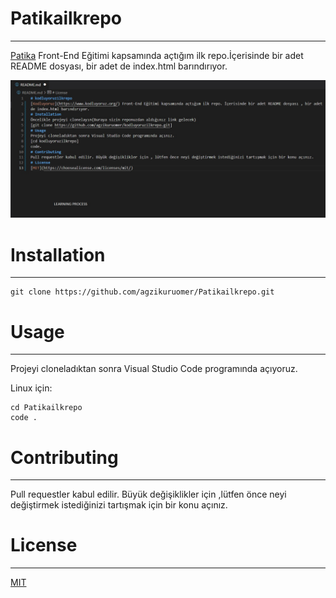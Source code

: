 # Patikailkrepo
---
[Patika](www.patika.dev) Front-End Eğitimi kapsamında açtığım ilk repo.İçerisinde bir adet README dosyası, bir adet de index.html barındırıyor.

![](ilkrepodeneme.jpg)
# Installation
---
```
git clone https://github.com/agzikuruomer/Patikailkrepo.git
```
# Usage
---
Projeyi cloneladıktan sonra Visual Studio Code programında açıyoruz.

Linux için:
```
cd Patikailkrepo
code .
```
# Contributing
---
Pull requestler kabul edilir. Büyük değişiklikler için ,lütfen önce neyi değiştirmek istediğinizi tartışmak için bir konu açınız.
# License
---
[MIT](https://choosealicense.com/licenses/mit/)
